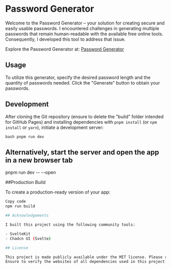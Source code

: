 # Password Generator

Welcome to the Password Generator – your solution for creating secure and easily usable passwords. I encountered challenges in generating multiple passwords that remain human-readable with the available free online tools. Consequently, I developed this tool to address that issue.

Explore the Password Generator at: [Password Generator](https://gijshofman.github.io/PasswordGenerator/)

## Usage

To utilize this generator, specify the desired password length and the quantity of passwords needed. Click the "Generate" button to obtain your passwords.

## Development

After cloning the Git repository (ensure to delete the "build" folder intended for GitHub Pages) and installing dependencies with `pnpm install` (or `npm install` or `yarn`), initiate a development server:

`bash
pnpm run dev
`
## Alternatively, start the server and open the app in a new browser tab

pnpm run dev -- --open 

##Production Build

To create a production-ready version of your app:

```bash
Copy code
npm run build

## Acknowledgements

I built this project using the following community tools:

- SvelteKit
- Chadcn UI (Svelte)

## License

This project is made publicly available under the MIT license. Please refer to the license terms for more information. 
Ensure to verify the websites of all dependencies used in this project.